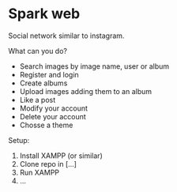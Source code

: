 # Spark web

Social network similar to instagram.

What can you do?
* Search images by image name, user or album
* Register and login
* Create albums
* Upload images adding them to an album
* Like a post
* Modify your account
* Delete your account
* Chosse a theme

Setup:
1. Install XAMPP (or similar)
2. Clone repo in [...]
3. Run XAMPP
4. ...